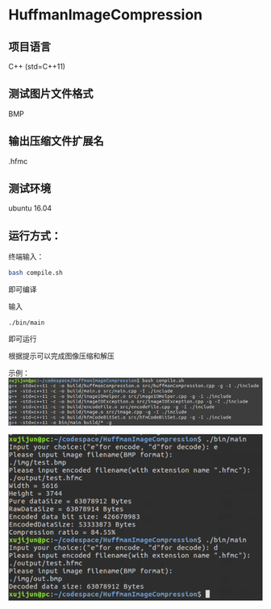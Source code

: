 # HuffmanImageCompression

## 项目语言
C++ (std=C++11)

## 测试图片文件格式
BMP

## 输出压缩文件扩展名
.hfmc

## 测试环境
ubuntu 16.04

## 运行方式：
终端输入：

```bash
bash compile.sh
```

即可编译

输入
```
./bin/main
```

即可运行

根据提示可以完成图像压缩和解压

示例：
![compile](img/compile_output.png)

![run](img/run_output.png)